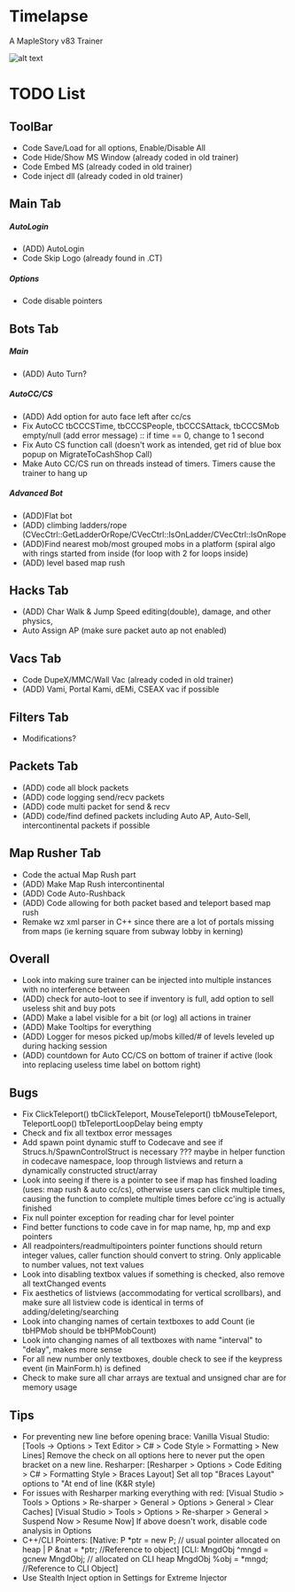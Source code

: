 # Timelapse
A MapleStory v83 Trainer

![alt text](https://i.imgur.com/tLDMi6s.gif)

# TODO List

## ToolBar
- Code Save/Load for all options, Enable/Disable All
- Code Hide/Show MS Window (already coded in old trainer)
- Code Embed MS (already coded in old trainer)
- Code inject dll (already coded in old trainer)

## Main Tab
##### AutoLogin
- (ADD) AutoLogin
- Code Skip Logo (already found in .CT)
##### Options
- Code disable pointers

## Bots Tab
##### Main
- (ADD) Auto Turn? 
##### AutoCC/CS
- (ADD) Add option for auto face left after cc/cs
- Fix AutoCC tbCCCSTime, tbCCCSPeople, tbCCCSAttack, tbCCCSMob empty/null (add error message) :: if time == 0, change to 1 second
- Fix Auto CS function call (doesn't work as intended, get rid of blue box popup on MigrateToCashShop Call)
- Make Auto CC/CS run on threads instead of timers. Timers cause the trainer to hang up 
##### Advanced Bot
- (ADD)Flat bot
- (ADD) climbing ladders/rope (CVecCtrl::GetLadderOrRope/CVecCtrl::IsOnLadder/CVecCtrl::IsOnRope 
- (ADD)Find nearest mob/most grouped mobs in a platform (spiral algo with rings started from inside (for loop with 2 for loops inside)
- (ADD) level based map rush

## Hacks Tab
- (ADD) Char Walk & Jump Speed editing(double), damage, and other physics, 
- Auto Assign AP (make sure packet auto ap not enabled) 

## Vacs Tab
- Code DupeX/MMC/Wall Vac (already coded in old trainer)
- (ADD) Vami, Portal Kami, dEMi, CSEAX vac if possible

## Filters Tab
- Modifications?

## Packets Tab
- (ADD) code all block packets
- (ADD) code logging send/recv packets
- (ADD) code multi packet for send & recv
- (ADD) code/find defined packets including Auto AP, Auto-Sell, intercontinental packets if possible 

## Map Rusher Tab
- Code the actual Map Rush part
- (ADD) Make Map Rush intercontinental
- (ADD) Code Auto-Rushback
- (ADD) Code allowing for both packet based and teleport based map rush
- Remake wz xml parser in C++ since there are a lot of portals missing from maps (ie kerning square from subway lobby in kerning)

## Overall
- Look into making sure trainer can be injected into multiple instances with no interference between
- (ADD) check for auto-loot to see if inventory is full, add option to sell useless shit and buy pots 
- (ADD) Make a label visible for a bit (or log) all actions in trainer
- (ADD) Make Tooltips for everything
- (ADD) Logger for mesos picked up/mobs killed/# of levels leveled up during hacking session
- (ADD) countdown for Auto CC/CS on bottom of trainer if active (look into replacing useless time label on bottom right)

## Bugs  
- Fix ClickTeleport() tbClickTeleport, MouseTeleport() tbMouseTeleport, TeleportLoop() tbTeleportLoopDelay being empty
- Check and fix all textbox error messages
- Add spawn point dynamic stuff to Codecave and see if Strucs.h/SpawnControlStruct is necessary ??? maybe in helper function in codecave namespace, loop through listviews and return a dynamically constructed struct/array
- Look into seeing if there is a pointer to see if map has finshed loading (uses: map rush & auto cc/cs), otherwise users can click multiple times, causing the function to complete multiple times before cc'ing is actually finished
- Fix null pointer exception for reading char for level pointer
- Find better functions to code cave in for map name, hp, mp and exp pointers
- All readpointers/readmultipointers pointer functions should return integer values, caller function should convert to string. Only applicable to number values, not text values
- Look into disabling textbox values if something is checked, also remove all textChanged events
- Fix aesthetics of listviews (accommodating for vertical scrollbars), and make sure all listview code is identical in terms of adding/deleting/searching
- Look into changing names of certain textboxes to add Count (ie tbHPMob should be tbHPMobCount)
- Look into changing names of all textboxes with name "interval" to "delay", makes more sense
- For all new number only textboxes, double check to see if the keypress event (in MainForm.h) is defined
- Check to make sure all char arrays are textual and unsigned char are for memory usage

## Tips
- For preventing new line before opening brace:
	Vanilla Visual Studio: [Tools -> Options > Text Editor > C# > Code Style > Formatting > New Lines] Remove the check on all options here to never put the open bracket on a new line.
	Resharper: [Resharper > Options > Code Editing > C# > Formatting Style > Braces Layout] Set all top "Braces Layout" options to "At end of line (K&R style)
- For issues with Resharper marking everything with red:
	[Visual Studio > Tools > Options > Re-sharper > General > Options > General > Clear Caches] [Visual Studio > Tools > Options > Re-sharper > General > Suspend Now > Resume Now]
	If above doesn't work, disable code analysis in Options
- C++/CLI Pointers:
	[Native: P *ptr = new P; // usual pointer allocated on heap | P &nat = *ptr; //Reference to object]
	[CLI: MngdObj ^mngd = gcnew MngdObj; // allocated on CLI heap MngdObj %obj = *mngd; //Reference to CLI Object]
- Use Stealth Inject option in Settings for Extreme Injector
